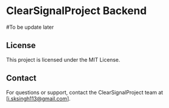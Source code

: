 # ClearSignalProject Backend


#To be update later

## License

This project is licensed under the MIT License.

## Contact

For questions or support, contact the ClearSignalProject team at [i.sksingh113@gmail.com].
